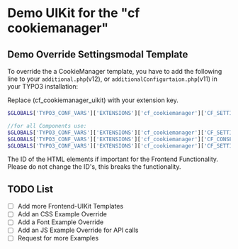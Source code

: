Demo UIKit for the "cf cookiemanager"
==============================================================

## Demo Override Settingsmodal Template
To override the a CookieManager template, you have to add the following line to your `additional.php`(v12), or  `additionalConfigurtaion.php`(v11) in your TYPO3 installation:

Replace (cf_cookiemanager_uikit) with your extension key.

```php
$GLOBALS['TYPO3_CONF_VARS']['EXTENSIONS']['cf_cookiemanager']['CF_SETTINGSMODAL_TEMPLATE'] = 'EXT:cf_cookiemanager_uikit/Resources/Static/CfCookiemanager/settingsmodal.html';

//for all Components use:
$GLOBALS['TYPO3_CONF_VARS']['EXTENSIONS']['cf_cookiemanager']['CF_SETTINGSMODAL_TEMPLATE'] = 'EXT:cf_cookiemanager_uikit/Resources/Static/CfCookiemanager/settingsmodal.html';
$GLOBALS['TYPO3_CONF_VARS']['EXTENSIONS']['cf_cookiemanager']['CF_CONSENTMODAL_TEMPLATE'] = 'EXT:cf_cookiemanager_uikit/Resources/Static/CfCookiemanager/consentmodal.html';
$GLOBALS['TYPO3_CONF_VARS']['EXTENSIONS']['cf_cookiemanager']['CF_SETTINGSMODAL_CATEGORY_TEMPLATE'] = 'EXT:cf_cookiemanager_uikit/Resources/Static/CfCookiemanager/settingsmodal_category.html';
```

The ID of the HTML elements if important for the Frontend Functionality. Please do not change the ID's, this breaks the functionality.

## TODO List

- [ ] Add more Frontend-UIKit Templates
- [ ] Add an CSS Example Override
- [ ] Add a Font Example Override
- [ ] Add an JS Example Override for API calls
- [ ] Request for more Examples